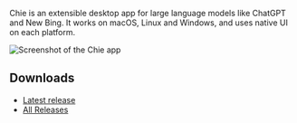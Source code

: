 Chie is an extensible desktop app for large language models like ChatGPT and
New Bing. It works on macOS, Linux and Windows, and uses native UI on each
platform.

<style>
  @media (prefers-color-scheme: light) {
    img.screenshot-dark { display: none }
  }
  @media (prefers-color-scheme: dark) {
    img.screenshot-light { display: none }
  }
</style>

<img src="/introduction/screenshot.png" alt="Screenshot of the Chie app" class="screenshot-light">
<img src="/introduction/screenshot_dark.png" alt="Screenshot of the Chie app" class="screenshot-dark">

## Downloads

<ul>
  <li><a href="https://github.com/chieapp/chie/releases/latest">
      Latest release <span id="version"></span>
  </a></li>
  <li><a href="https://github.com/chieapp/chie/releases">All Releases</a></li>
</ul>

<script>
  fetch('https://api.github.com/repos/chieapp/chie/releases/latest')
    .then(response => response.json())
    .then(data => {
      if (data?.tag_name)
        version.textContent = `(${data.tag_name})`;
    })
</script>
